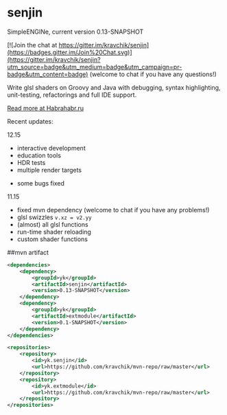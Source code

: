 # senjin
SimpleENGINe, current version 0.13-SNAPSHOT

[![Join the chat at https://gitter.im/kravchik/senjin](https://badges.gitter.im/Join%20Chat.svg)](https://gitter.im/kravchik/senjin?utm_source=badge&utm_medium=badge&utm_campaign=pr-badge&utm_content=badge)
(welcome to chat if you have any questions!)

Write glsl shaders on Groovy and Java with debugging, syntax highlighting, unit-testing, refactorings and full IDE support.

[Read more at Habrahabr.ru](http://habrahabr.ru/post/269591/)

Recent updates:

12.15

* interactive development
* education tools
* HDR tests
* multiple render targets
- some bugs fixed

11.15

* fixed mvn dependency (welcome to chat if you have any problems!)
* glsl swizzles ```v.xz = v2.yy```
* (almost) all glsl functions
* run-time shader reloading
* custom shader functions

##mvn artifact
```xml
<dependencies>
    <dependency>
        <groupId>yk</groupId>
        <artifactId>senjin</artifactId>
        <version>0.13-SNAPSHOT</version>
    </dependency>
    <dependency>
        <groupId>yk</groupId>
        <artifactId>extmodule</artifactId>
        <version>0.1-SNAPSHOT</version>
    </dependency>
</dependencies>

<repositories>
    <repository>
        <id>yk.senjin</id>
        <url>https://github.com/kravchik/mvn-repo/raw/master</url>
    </repository>
    <repository>
        <id>yk.extmodule</id>
        <url>https://github.com/kravchik/mvn-repo/raw/master</url>
    </repository>
</repositories>
```


